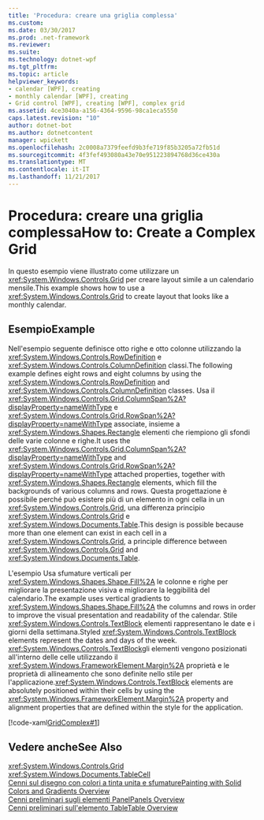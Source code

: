 ```yaml
---
title: 'Procedura: creare una griglia complessa'
ms.custom: 
ms.date: 03/30/2017
ms.prod: .net-framework
ms.reviewer: 
ms.suite: 
ms.technology: dotnet-wpf
ms.tgt_pltfrm: 
ms.topic: article
helpviewer_keywords:
- calendar [WPF], creating
- monthly calendar [WPF], creating
- Grid control [WPF], creating [WPF], complex grid
ms.assetid: 4ce3040a-a156-4364-9596-98ca1eca5550
caps.latest.revision: "10"
author: dotnet-bot
ms.author: dotnetcontent
manager: wpickett
ms.openlocfilehash: 2c0008a7379feefd9b3fe719f85b3205a72fb51d
ms.sourcegitcommit: 4f3fef493080a43e70e951223894768d36ce430a
ms.translationtype: MT
ms.contentlocale: it-IT
ms.lasthandoff: 11/21/2017
---
```

# <a name="how-to-create-a-complex-grid"></a><span data-ttu-id="369d8-102">Procedura: creare una griglia complessa</span><span class="sxs-lookup"><span data-stu-id="369d8-102">How to: Create a Complex Grid</span></span>
<span data-ttu-id="369d8-103">In questo esempio viene illustrato come utilizzare un <xref:System.Windows.Controls.Grid> per creare layout simile a un calendario mensile.</span><span class="sxs-lookup"><span data-stu-id="369d8-103">This example shows how to use a <xref:System.Windows.Controls.Grid> to create layout that looks like a monthly calendar.</span></span>  
  
## <a name="example"></a><span data-ttu-id="369d8-104">Esempio</span><span class="sxs-lookup"><span data-stu-id="369d8-104">Example</span></span>  
 <span data-ttu-id="369d8-105">Nell'esempio seguente definisce otto righe e otto colonne utilizzando la <xref:System.Windows.Controls.RowDefinition> e <xref:System.Windows.Controls.ColumnDefinition> classi.</span><span class="sxs-lookup"><span data-stu-id="369d8-105">The following example defines eight rows and eight columns by using the <xref:System.Windows.Controls.RowDefinition> and <xref:System.Windows.Controls.ColumnDefinition> classes.</span></span> <span data-ttu-id="369d8-106">Usa il <xref:System.Windows.Controls.Grid.ColumnSpan%2A?displayProperty=nameWithType> e <xref:System.Windows.Controls.Grid.RowSpan%2A?displayProperty=nameWithType> associate, insieme a <xref:System.Windows.Shapes.Rectangle> elementi che riempiono gli sfondi delle varie colonne e righe.</span><span class="sxs-lookup"><span data-stu-id="369d8-106">It uses the <xref:System.Windows.Controls.Grid.ColumnSpan%2A?displayProperty=nameWithType> and <xref:System.Windows.Controls.Grid.RowSpan%2A?displayProperty=nameWithType> attached properties, together with <xref:System.Windows.Shapes.Rectangle> elements, which fill the backgrounds of various columns and rows.</span></span> <span data-ttu-id="369d8-107">Questa progettazione è possibile perché può esistere più di un elemento in ogni cella in un <xref:System.Windows.Controls.Grid>, una differenza principio <xref:System.Windows.Controls.Grid> e <xref:System.Windows.Documents.Table>.</span><span class="sxs-lookup"><span data-stu-id="369d8-107">This design is possible because more than one element can exist in each cell in a <xref:System.Windows.Controls.Grid>, a principle difference between <xref:System.Windows.Controls.Grid> and <xref:System.Windows.Documents.Table>.</span></span>  
  
 <span data-ttu-id="369d8-108">L'esempio Usa sfumature verticali per <xref:System.Windows.Shapes.Shape.Fill%2A> le colonne e righe per migliorare la presentazione visiva e migliorare la leggibilità del calendario.</span><span class="sxs-lookup"><span data-stu-id="369d8-108">The example uses vertical gradients to <xref:System.Windows.Shapes.Shape.Fill%2A> the columns and rows in order to improve the visual presentation and readability of the calendar.</span></span> <span data-ttu-id="369d8-109">Stile <xref:System.Windows.Controls.TextBlock> elementi rappresentano le date e i giorni della settimana.</span><span class="sxs-lookup"><span data-stu-id="369d8-109">Styled <xref:System.Windows.Controls.TextBlock> elements represent the dates and days of the week.</span></span> <span data-ttu-id="369d8-110"><xref:System.Windows.Controls.TextBlock>gli elementi vengono posizionati all'interno delle celle utilizzando il <xref:System.Windows.FrameworkElement.Margin%2A> proprietà e le proprietà di allineamento che sono definite nello stile per l'applicazione.</span><span class="sxs-lookup"><span data-stu-id="369d8-110"><xref:System.Windows.Controls.TextBlock> elements are absolutely positioned within their cells by using the <xref:System.Windows.FrameworkElement.Margin%2A> property and alignment properties that are defined within the style for the application.</span></span>  
  
 [!code-xaml[GridComplex#1](../../../../samples/snippets/csharp/VS_Snippets_Wpf/GridComplex/CS/default.xaml#1)]  
  
## <a name="see-also"></a><span data-ttu-id="369d8-111">Vedere anche</span><span class="sxs-lookup"><span data-stu-id="369d8-111">See Also</span></span>  
 <xref:System.Windows.Controls.Grid>  
 <xref:System.Windows.Documents.TableCell>  
 [<span data-ttu-id="369d8-112">Cenni sul disegno con colori a tinta unita e sfumature</span><span class="sxs-lookup"><span data-stu-id="369d8-112">Painting with Solid Colors and Gradients Overview</span></span>](../../../../docs/framework/wpf/graphics-multimedia/painting-with-solid-colors-and-gradients-overview.md)  
 [<span data-ttu-id="369d8-113">Cenni preliminari sugli elementi Panel</span><span class="sxs-lookup"><span data-stu-id="369d8-113">Panels Overview</span></span>](../../../../docs/framework/wpf/controls/panels-overview.md)  
 [<span data-ttu-id="369d8-114">Cenni preliminari sull'elemento Table</span><span class="sxs-lookup"><span data-stu-id="369d8-114">Table Overview</span></span>](../../../../docs/framework/wpf/advanced/table-overview.md)
